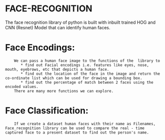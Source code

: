 # FACE-RECOGNITION

The face recognition library of python is built with inbuilt trained HOG and CNN (Resnet) Model that can identify human faces.

# Face Encodings:
        
        We can pass a human face image to the functions of the  library to
           * find out Facial encodings i.e. features like eyes, nose, mouth, eyebrows, etc that depicts a human face.
           * find out the location of the face in the image and return the co-ordinate list which can be used for drawing a bounding box.
           * find out the percentage of match between 2 faces using the encoded values.
        There are many more functions we can explore.
        

# Face Classification:

        If we create a dataset human faces with their name as Filenames, Face_recognition library can be used to compare the real - time captured face to a present dataset to find out the person's name.

